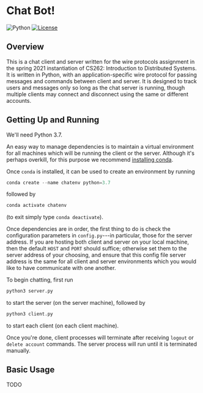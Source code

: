 # Chat Bot!

![Python](https://img.shields.io/badge/python-v3.6+-blue.svg)
[![License](https://img.shields.io/badge/license-MIT-blue.svg)](https://opensource.org/licenses/MIT)

## Overview
This is a chat client and server written for the wire protocols assignment in the spring 2021 instantiation of CS262: Introduction to Distributed Systems.
It is written in Python, with an application-specific wire protocol for passing messages and commands between client and server.
It is designed to track users and messages only so long as the chat server is running, though multiple clients may connect and disconnect using the same or different accounts.


## Getting Up and Running
We'll need Python 3.7.

An easy way to manage dependencies is to maintain a virtual environment for all machines which will be running the client or the server.
Although it's perhaps overkill, for this purpose we recommend [installing conda](https://docs.conda.io/projects/conda/en/latest/user-guide/install/).

Once `conda` is installed, it can be used to create an environment by running
 ```python
 conda create --name chatenv python=3.7
 ```
 followed by
 ```python
 conda activate chatenv
 ```
(to exit simply type `conda deactivate`).

Once dependencies are in order, the first thing to do is check the configuration parameters in `config.py`---in particular, those for the server address. If you are hosting both client and server on your local machine, then the default `HOST` and `PORT` should suffice; otherwise set them to the server address of your choosing, and ensure that this config file server address is the same for all client and server environments which you would like to have communicate with one another.


To begin chatting, first run
```python
python3 server.py
```
to start the server (on the server machine), followed by
```python
python3 client.py
```
to start each client (on each client machine).

Once you're done, client processes will terminate after receiving `logout` or `delete account` commands. The server process will run until it is terminated manually.


## Basic Usage
TODO
